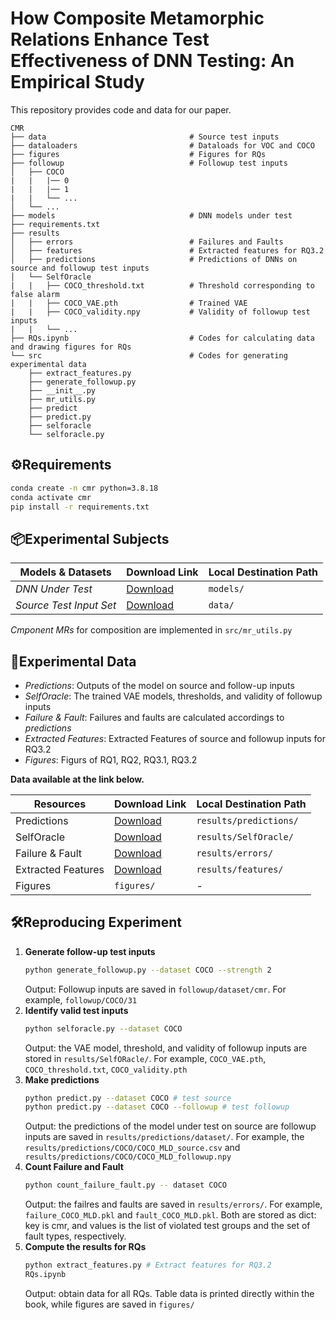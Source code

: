 # How Composite Metamorphic Relations Enhance Test Effectiveness of DNN Testing: An Empirical Study

This repository provides code and data for our paper.

```
CMR
├── data                                # Source test inputs
├── dataloaders                         # Dataloads for VOC and COCO
├── figures                             # Figures for RQs
├── followup                            # Followup test inputs
│   ├── COCO
|   |   |── 0
|   |   |── 1
|   |   └── ...
│   └── ...
├── models                              # DNN models under test
├── requirements.txt
├── results
│   ├── errors                          # Failures and Faults
│   ├── features                        # Extracted features for RQ3.2
│   ├── predictions                     # Predictions of DNNs on source and followup test inputs
│   └── SelfOracle
|   |   ├── COCO_threshold.txt          # Threshold corresponding to false alarm
|   |   ├── COCO_VAE.pth                # Trained VAE
|   |   ├── COCO_validity.npy           # Validity of followup test inputs
|   |   └── ...
├── RQs.ipynb                           # Codes for calculating data and drawing figures for RQs
└── src                                 # Codes for generating experimental data
    ├── extract_features.py
    ├── generate_followup.py
    ├── __init__.py
    ├── mr_utils.py
    ├── predict
    ├── predict.py
    ├── selforacle
    └── selforacle.py
```

## ⚙️Requirements

```bash
conda create -n cmr python=3.8.18
conda activate cmr
pip install -r requirements.txt
```

## 📦Experimental Subjects
| Models & Datasets | Download Link | Local Destination Path |
|---|---|---|
| *DNN Under Test* | [Download](https://www.dropbox.com/scl/fo/x9et5salo528e8inh2999/ANrIfVqVdQqvUrVFzkKiiu8?rlkey=hetb4y6f7hwtqzeay9nwz1fpn&dl=0) | `models/` |
| *Source Test Input Set* | [Download](https://www.dropbox.com/scl/fo/zfqodjegi4wh0n04mlh7d/AHd8P5BftYNTmszXqygRudE?rlkey=wowwl40k8hr2mmy3shyo420zn&dl=0) | `data/` |

*Cmponent MRs* for composition are implemented in `src/mr_utils.py`

## 📃Experimental Data

- *Predictions*: Outputs of the model on source and follow-up inputs
- *SelfOracle*: The trained VAE models, thresholds, and validity of followup inputs
- *Failure & Fault*: Failures and faults are calculated accordings to *predictions*
- *Extracted Features*: Extracted Features of source and followup inputs for RQ3.2
- *Figures*: Figurs of RQ1, RQ2, RQ3.1, RQ3.2

**Data available at the link below.**

| Resources | Download Link | Local Destination Path |
|---|---|---|
| Predictions | [Download](https://www.dropbox.com/scl/fo/moicow2jgo0q05pgmi6gq/ACkrFH2xQKBdzJ-VqlvSSQE?rlkey=mw75vfwv9gz7pux9cleutryuv&dl=0) | `results/predictions/` |
| SelfOracle | [Download](https://www.dropbox.com/scl/fo/0cicv66v6a5eex6rjbkpn/AGgBgdneMProMpCZIG5Riq4?rlkey=qpbthrzlz56sc3bgthz3609nk&dl=0) | `results/SelfOracle/` |
| Failure & Fault | [Download](https://www.dropbox.com/scl/fo/djz19v7z6zevl7rl0gewr/ALmhuzP_NqHgkvYJsxZ1E1A?rlkey=0h1zhzqovcerion5egpmlmtew&dl=0) | `results/errors/` |
| Extracted Features| [Download](https://www.dropbox.com/scl/fo/5faddj9zfczyaw4lr33rg/AMO1Wg_lhfuUaAmr2Nt5Xa0?rlkey=2wuru62a9tf5yhjsq0slavsy8&dl=0) | `results/features/` |
| Figures | `figures/`| - |


## 🛠️Reproducing Experiment

1. **Generate follow-up test inputs**
    ```bash
    python generate_followup.py --dataset COCO --strength 2
    ```
    Output: Followup inputs are saved in `followup/dataset/cmr`. For example, `followup/COCO/31`
2. **Identify valid test inputs**
    ```bash
    python selforacle.py --dataset COCO
    ```
    Output: the VAE model, threshold, and validity of followup inputs are stored in `results/SelfORacle/`. For example, `COCO_VAE.pth`, `COCO_threshold.txt`, `COCO_validity.pth`
3. **Make predictions**
    ```bash
    python predict.py --dataset COCO # test source
    python predict.py --dataset COCO --followup # test followup
    ```
    Output: the predictions of the model under test on source are followup inputs are saved in `results/predictions/dataset/`. For example, the `results/predictions/COCO/COCO_MLD_source.csv` and `results/predictions/COCO/COCO_MLD_followup.npy`
4. **Count Failure and Fault**
    ```bash
    python count_failure_fault.py -- dataset COCO
    ```
    Output: the failres and faults are saved in `results/errors/`. For example, `failure_COCO_MLD.pkl` and `fault_COCO_MLD.pkl`. Both are stored as dict: key is cmr, and values is the list of violated test groups and the set of fault types, respectively.
5. **Compute the results for RQs**
    ```bash
    python extract_features.py # Extract features for RQ3.2
    RQs.ipynb
    ```
    Output: obtain data for all RQs. Table data is printed directly within the book, while figures are saved  in `figures/`

